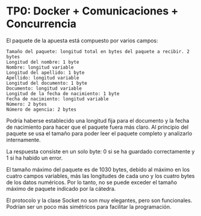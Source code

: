 # TP0: Docker + Comunicaciones + Concurrencia

El paquete de la apuesta está compuesto por varios campos:

    Tamaño del paquete: longitud total en bytes del paquete a recibir. 2 bytes
    Longitud del nombre: 1 byte
    Nombre: longitud variable
    Longitud del apellido: 1 byte
    Apellido: longitud variable
    Longitud del documento: 1 byte
    Documento: longitud variable
    Longitud de la fecha de nacimiento: 1 byte
    Fecha de nacimiento: longitud variable
    Número: 2 bytes
    Número de agencia: 2 bytes

Podría haberse establecido una longitud fija para el documento y la fecha de nacimiento para hacer que el paquete fuera más claro. Al principio del paquete se usa el tamaño para poder leer el paquete completo y analizarlo internamente.

La respuesta consiste en un solo byte: 0 si se ha guardado correctamente y 1 si ha habido un error.

El tamaño máximo del paquete es de 1030 bytes, debido al máximo en los cuatro campos variables, más las longitudes de cada uno y los cuatro bytes de los datos numéricos. Por lo tanto, no se puede exceder el tamaño máximo de paquete indicado por la cátedra.

El protocolo y la clase Socket no son muy elegantes, pero son funcionales. Podrían ser un poco más simétricos para facilitar la programación.
